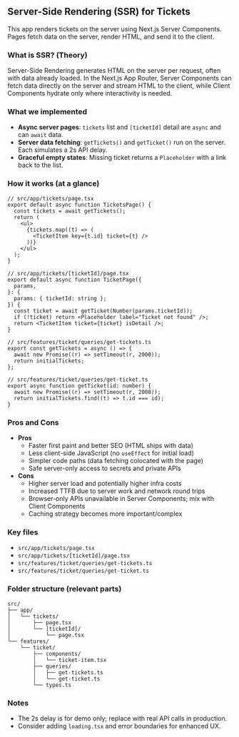 ## Server-Side Rendering (SSR) for Tickets

This app renders tickets on the server using Next.js Server Components. Pages fetch data on the server, render HTML, and send it to the client.

### What is SSR? (Theory)

Server-Side Rendering generates HTML on the server per request, often with data already loaded. In the Next.js App Router, Server Components can fetch data directly on the server and stream HTML to the client, while Client Components hydrate only where interactivity is needed.

### What we implemented

- **Async server pages**: `tickets` list and `[ticketId]` detail are `async` and can `await` data.
- **Server data fetching**: `getTickets()` and `getTicket()` run on the server. Each simulates a 2s API delay.
- **Graceful empty states**: Missing ticket returns a `Placeholder` with a link back to the list.

### How it works (at a glance)

```tsx
// src/app/tickets/page.tsx
export default async function TicketsPage() {
  const tickets = await getTickets();
  return (
    <ul>
      {tickets.map((t) => (
        <TicketItem key={t.id} ticket={t} />
      ))}
    </ul>
  );
}
```

```tsx
// src/app/tickets/[ticketId]/page.tsx
export default async function TicketPage({
  params,
}: {
  params: { ticketId: string };
}) {
  const ticket = await getTicket(Number(params.ticketId));
  if (!ticket) return <Placeholder label="Ticket not found" />;
  return <TicketItem ticket={ticket} isDetail />;
}
```

```tsx
// src/features/ticket/queries/get-tickets.ts
export const getTickets = async () => {
  await new Promise((r) => setTimeout(r, 2000));
  return initialTickets;
};
```

```tsx
// src/features/ticket/queries/get-ticket.ts
export async function getTicket(id: number) {
  await new Promise((r) => setTimeout(r, 2000));
  return initialTickets.find((t) => t.id === id);
}
```

### Pros and Cons

- **Pros**
  - Faster first paint and better SEO (HTML ships with data)
  - Less client-side JavaScript (no `useEffect` for initial load)
  - Simpler code paths (data fetching colocated with the page)
  - Safe server-only access to secrets and private APIs
- **Cons**
  - Higher server load and potentially higher infra costs
  - Increased TTFB due to server work and network round trips
  - Browser-only APIs unavailable in Server Components; mix with Client Components
  - Caching strategy becomes more important/complex

### Key files

- `src/app/tickets/page.tsx`
- `src/app/tickets/[ticketId]/page.tsx`
- `src/features/ticket/queries/get-tickets.ts`
- `src/features/ticket/queries/get-ticket.ts`

### Folder structure (relevant parts)

```
src/
├── app/
│   └── tickets/
│       ├── page.tsx
│       └── [ticketId]/
│           └── page.tsx
└── features/
    └── ticket/
        ├── components/
        │   └── ticket-item.tsx
        ├── queries/
        │   ├── get-tickets.ts
        │   └── get-ticket.ts
        └── types.ts
```

### Notes

- The 2s delay is for demo only; replace with real API calls in production.
- Consider adding `loading.tsx` and error boundaries for enhanced UX.
